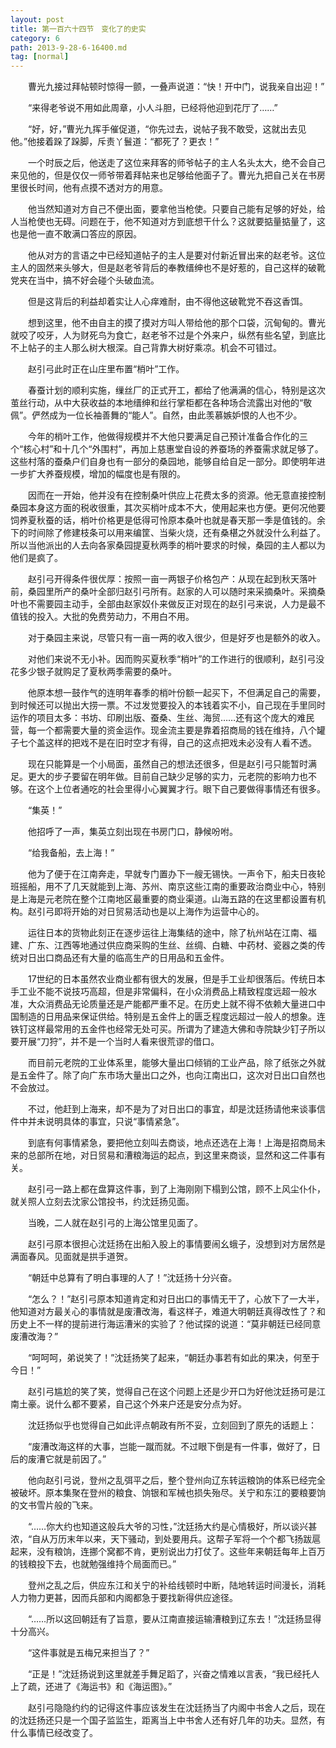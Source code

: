 ```yaml
---
layout: post
title: 第一百六十四节　变化了的史实
category: 6
path: 2013-9-28-6-16400.md
tag: [normal]
---
```


　　曹光九接过拜帖顿时惊得一颤，一叠声说道：“快！开中门，说我亲自出迎！”

　　“来得老爷说不用如此周章，小人斗胆，已经将他迎到花厅了……”

　　“好，好，”曹光九挥手催促道，“你先过去，说帖子我不敢受，这就出去见他。”他接着跺了跺脚，斥责丫鬟道：“都死了？更衣！”

　　一个时辰之后，他送走了这位来拜客的师爷帖子的主人名头太大，绝不会自己来见他的，但是仅仅一师爷带着拜帖来也足够给他面子了。曹光九把自己关在书房里很长时间，他有点摸不透对方的用意。

　　他当然知道对方自己不便出面，要拿他当枪使。只要自己能有足够的好处，给人当枪使也无碍。问题在于，他不知道对方到底想干什么？这就要掂量掂量了，这也是他一直不敢满口答应的原因。

　　他从对方的言语之中已经知道帖子的主人是要对付新近冒出来的赵老爷。这位主人的固然来头够大，但是赵老爷背后的奉教缙绅也不是好惹的，自己这样的破靴党夹在当中，搞不好会碰个头破血流。

　　但是这背后的利益却着实让人心痒难耐，由不得他这破靴党不吞这香饵。

　　想到这里，他不由自主的摸了摸对方叫人带给他的那个口袋，沉甸甸的。曹光就咬了咬牙，人为财死鸟为食亡，赵老爷不过是个外来户，纵然有些名望，到底比不上帖子的主人那么树大根深。自己背靠大树好乘凉。机会不可错过。

　　赵引弓此时正在山庄里布置“梢叶”工作。

　　春蚕计划的顺利实施，缫丝厂的正式开工，都给了他满满的信心，特别是这次茧丝行动，从中大获收益的本地缙绅和丝行掌柜都在各种场合流露出对他的“敬佩”。俨然成为一位长袖善舞的“能人”。自然，由此羡慕嫉妒恨的人也不少。

　　今年的梢叶工作，他做得规模并不大他只要满足自己预计准备合作化的三个“核心村”和十几个“外围村”，再加上慈惠堂自设的养蚕场的养蚕需求就足够了。这些村落的蚕桑户们自身也有一部分的桑园地，能够自给自足一部分。即使明年进一步扩大养蚕规模，增加的幅度也是有限的。

　　因而在一开始，他并没有在控制桑叶供应上花费太多的资源。他无意直接控制桑园本身这方面的税收很重，其次买梢叶成本不大，使用起来也方便。更何况他要饲养夏秋蚕的话，梢叶价格更是低得可怜原本桑叶也就是春天那一季是值钱的。余下的时间除了修建枝条可以用来编筐、当柴火烧，还有桑椹之外就没什么利益了。所以当他派出的人去向各家桑园提夏秋两季的梢叶要求的时候，桑园的主人都以为他们是疯了。

　　赵引弓开得条件很优厚：按照一亩一两银子价格包产：从现在起到秋天落叶前，桑园里所产的桑叶全部归赵引弓所有。赵家的人可以随时来采摘桑叶。采摘桑叶也不需要园主动手，全部由赵家奴仆来做反正对现在的赵引弓来说，人力是最不值钱的投入。大批的免费劳动力，不用白不用。

　　对于桑园主来说，尽管只有一亩一两的收入很少，但是好歹也是额外的收入。

　　对他们来说不无小补。因而购买夏秋季“梢叶”的工作进行的很顺利，赵引弓没花多少银子就购足了夏秋两季需要的桑叶。

　　他原本想一鼓作气的连明年春季的梢叶份额一起买下，不但满足自己的需要，到时候还可以抛出大捞一票。不过发觉要投入的本钱着实不小，自己现在手里同时运作的项目太多：书坊、印刷出版、蚕桑、生丝、海贸……还有这个庞大的难民营，每一个都需要大量的资金运作。现金流主要是靠着招商局的钱在维持，八个罐子七个盖这样的把戏不是在旧时空才有得，自己的这点把戏未必没有人看不透。

　　现在只能算是一个小局面，虽然自己的想法还很多，但是赵引弓只能暂时满足。更大的步子要留在明年做。目前自己缺少足够的实力，元老院的影响力也不够。在这个上位者通吃的社会里得小心翼翼才行。眼下自己要做得事情还有很多。

　　“集英！”

　　他招呼了一声，集英立刻出现在书房门口，静候吩咐。

　　“给我备船，去上海！”

　　他为了便于在江南奔走，早就专门置办下一艘无锡快。一声令下，船夫日夜轮班摇船，用不了几天就能到上海、苏州、南京这些江南的重要政治商业中心，特别是上海是元老院在整个江南地区最重要的商业渠道。山海五路的在这里都设置有机构。赵引弓即将开始的对日贸易活动也是以上海作为运营中心的。

　　运往日本的货物此刻正在逐步运往上海集结的途中，除了杭州站在江南、福建、广东、江西等地通过供应商采购的生丝、丝绸、白糖、中药材、瓷器之类的传统对日出口商品还有大量的临高生产的日用品和五金件。

　　17世纪的日本虽然农业商业都有很大的发展，但是手工业却很落后。传统日本手工业不能不说技巧高超，但是非常偏科，在小众消费品上精致程度远超一般水准，大众消费品无论质量还是产能都严重不足。在历史上就不得不依赖大量进口中国制造的日用品来保证供给。特别是五金件上的匮乏程度远超过一般人的想象。连铁钉这样最常用的五金件也经常无处可买。所谓为了建造大佛和寺院缺少钉子所以要开展“刀狩”，并不是一个当时人看来很荒谬的借口。

　　而目前元老院的工业体系里，能够大量出口倾销的工业产品，除了纸张之外就是五金件了。除了向广东市场大量出口之外，也向江南出口，这次对日出口自然也不会放过。

　　不过，他赶到上海来，却不是为了对日出口的事宜，却是沈廷扬请他来谈事信件中并未说明具体的事宜，只说“事情紧急”。

　　到底有何事情紧急，要把他立刻叫去商谈，地点还选在上海！上海是招商局未来的总部所在地，对日贸易和漕粮海运的起点，到这里来商谈，显然和这二件事有关。

　　赵引弓一路上都在盘算这件事，到了上海刚刚下榻到公馆，顾不上风尘仆仆，就关照人立刻去沈家公馆投书，约沈廷扬见面。

　　当晚，二人就在赵引弓的上海公馆里见面了。

　　赵引弓原本很担心沈廷扬在出船入股上的事情要闹幺蛾子，没想到对方居然是满面春风。见面就是拱手道贺。

　　“朝廷中总算有了明白事理的人了！”沈廷扬十分兴奋。

　　“怎么？！”赵引弓原本知道肯定和对日出口的事情无干了，心放下了一大半，他知道对方最关心的事情就是废漕改海，看这样子，难道大明朝廷真得改性了？和历史上不一样的提前进行海运漕米的实验了？他试探的说道：“莫非朝廷已经同意废漕改海？”

　　“呵呵呵，弟说笑了！”沈廷扬笑了起来，“朝廷办事若有如此的果决，何至于今日！”

　　赵引弓尴尬的笑了笑，觉得自己在这个问题上还是少开口为好他沈廷扬可是江南土豪。说什么都不要紧，自己这个外来户还是安分点为好。

　　沈廷扬似乎也觉得自己如此评点朝政有所不妥，立刻回到了原先的话题上：

　　“废漕改海这样的大事，岂能一蹴而就。不过眼下倒是有一件事，做好了，日后的废漕它就是前因了。”

　　他向赵引弓说，登州之乱弭平之后，整个登州向辽东转运粮饷的体系已经完全被破坏。原本集聚在登州的粮食、饷银和军械也损失殆尽。关宁和东江的要粮要饷的文书雪片般的飞来。

　　“……你大约也知道这般兵大爷的习性，”沈廷扬大约是心情极好，所以谈兴甚浓，“自从万历末年以来，天下骚动，到处要用兵。这帮子军将一个个都飞扬跋扈起来，没有粮饷，连挪个窝都不肯，更别说出力打仗了。这些年来朝廷每年上百万的钱粮投下去，也就勉强维持个局面而已。”

　　登州之乱之后，供应东江和关宁的补给线顿时中断，陆地转运时间漫长，消耗人力物力更甚，因而兵部和内阁都急于要找新得供应途径。

　　“……所以这回朝廷有了旨意，要从江南直接运输漕粮到辽东去！”沈廷扬显得十分高兴。

　　“这件事就是五梅兄来担当了？”

　　“正是！”沈廷扬说到这里就差手舞足蹈了，兴奋之情难以言表，“我已经托人上了疏，还进了《海运书》和《海运图》。”

　　赵引弓隐隐约约的记得这件事应该发生在沈廷扬当了内阁中书舍人之后，现在的沈廷扬还只是一个国子监监生，距离当上中书舍人还有好几年的功夫。显然，有什么事情已经改变了。
